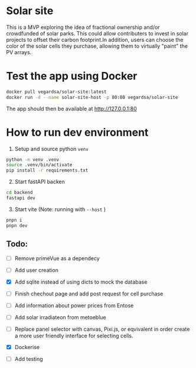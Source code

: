 # Solar site

This is a MVP exploring the idea of fractional ownership and/or crowdfunded of solar parks. This could allow contributers to invest in solar projects to offset their carbon footprint.In addition, users can choose the color of the solar cells they purchase, allowing them to virtually "paint" the PV arrays.

# Test the app using Docker

```bash
docker pull vegardsa/solar-site:latest
docker run -d --name solar-site-host -p 80:80 vegardsa/solar-site

```

The app should then be available at http://127.0.0.1:80

# How to run dev environment

1. Setup and source python `venv`

```bash
python -m venv .venv
source .venv/bin/activate
pip install -r requirements.txt
```

2. Start fastAPI backen

```bash
cd backend
fastapi dev
```

3. Start vite (Note: running with `--host` )

```bash
pnpn i
pnpn dev
```

## Todo:
- [ ] Remove primeVue as a dependecy
- [ ] Add user creation
- [x] Add sqlite instead of using dicts to mock the database
- [ ] Finish chechout page and add post request for cell purchase
- [ ] Add information about power prices from Entose
- [ ] Add solar irradiateon from metoeblue
- [ ] Replace panel selector with canvas, Pixi.js, or eqvivalent in order create a more user friendly interface for selecting cells.

- [x] Dockerise
- [ ] Add testing
